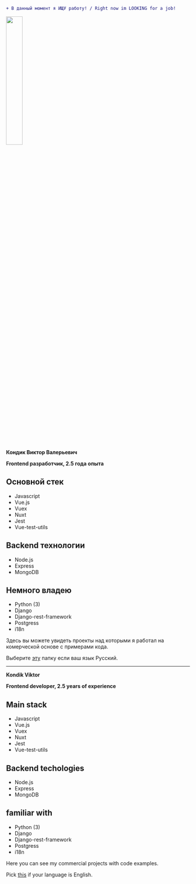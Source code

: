 ```diff
+ В данный момент я ИЩУ работу! / Right now im LOOKING for a job!
```

<img src="https://avatars1.githubusercontent.com/u/22168010?s=460&v=4" width="30%"></img>

**Кондик Виктор Валерьевич**

**Frontend разработчик, 2.5 года опыта**

## Основной стек
* Javascript
* Vue.js
* Vuex
* Nuxt
* Jest
* Vue-test-utils

## Backend технологии
* Node.js
* Express
* MongoDB

## Немного владею
* Python (3)
* Django
* Django-rest-framework
* Postgress
* i18n

Здесь вы можете увидеть проекты над которыми я работал на комерческой основе с примерами кода.

Выберите [эту](/russian) папку если ваш язык Русский.

---

**Kondik Viktor**

**Frontend developer, 2.5 years of experience**

## Main stack
* Javascript
* Vue.js
* Vuex
* Nuxt
* Jest
* Vue-test-utils

## Backend techologies
* Node.js
* Express
* MongoDB

## familiar with
* Python (3)
* Django
* Django-rest-framework
* Postgress
* i18n

Here you can see my commercial projects with code examples. 

Pick [this](/english) if your language is English. 
